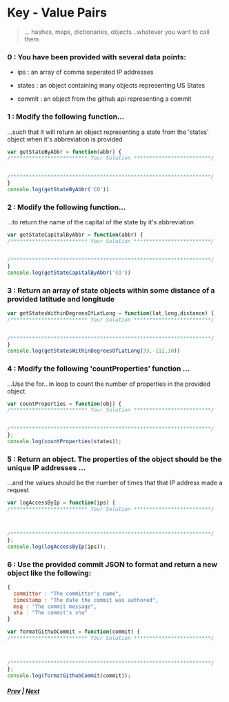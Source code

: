 # Key - Value Pairs
> ... hashes, maps, dictionaries, objects...whatever you want to call them

### 0 : You have been provided with several data points:

* ips : an array of comma seperated IP addresses

* states : an object containing many objects representing US States

* commit : an object from the github api representing a commit

### 1 : Modify the following function...

...such that it will return an object representing a state from the 'states' object when it's abbreviation is provided

```js
var getStateByAbbr = function(abbr) {
/************************* Your Solution *************************/


/*****************************************************************/
}
console.log(getStateByAbbr('CO'))
```

### 2 : Modify the following function...

...to return the name of the capital of the state by it's abbreviation

```js
var getStateCapitalByAbbr = function(abbr) {
/************************* Your Solution *************************/


/*****************************************************************/
}
console.log(getStateCapitalByAbbr('CO'))
```

### 3 : Return an array of state objects within some distance of a provided latitude and longitude

```js
var getStatesWithinDegreesOfLatLong = function(lat,long,distance) {
/************************* Your Solution *************************/


/*****************************************************************/
}
console.log(getStatesWithinDegreesOfLatLong(33,-112,10))
```

### 4 : Modify the following 'countProperties' function ...  
  
...Use the for...in loop to count the number of properties in the provided object.

```js
var countProperties = function(obj) {
/************************* Your Solution *************************/


/*****************************************************************/
};
console.log(countProperties(states));
```

### 5 : Return an object. The properties of the object should be the unique IP addresses ... 

...and the values should be the number of times that that IP address made a request

```js
var logAccessByIp = function(ips) {
/************************* Your Solution *************************/



/*****************************************************************/
};
console.log(logAccessByIp(ips));
```

### 6 : Use the provided commit JSON to format and return a new object like the following:

```js
{
  committer : "The committer's name",
  timestamp : "The date the commit was authored",
  msg : "The commit message",
  sha : "The commit's sha"
}
```

```js
var formatGithubCommit = function(commit) {
/************************* Your Solution *************************/



/*****************************************************************/
};
console.log(formatGithubCommit(commit));
```

##### [Prev](../README.md) | [Next](../../ch5/README.md)

